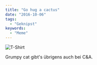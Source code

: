 ```yaml
---
title: "Go hug a cactus"
date: "2016-10-06"
tags:
  - "Geknipst"
keywords:
  - "Meme"
---
```


![T-Shirt](/images/IMG_0272-768x1024.jpg)

Grumpy cat gibt's übrigens auch bei C&A.
